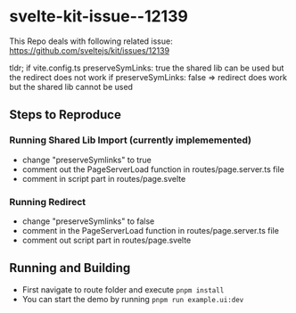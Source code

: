# svelte-kit-issue--12139
This Repo deals with following related issue:  https://github.com/sveltejs/kit/issues/12139


tldr; if vite.config.ts preserveSymLinks: true the shared lib can be used but the redirect does not work if  preserveSymLinks: false => redirect does work but the shared lib cannot be used

## Steps to Reproduce

### Running Shared Lib Import (currently implememented)

- change "preserveSymlinks" to true
- comment out the  PageServerLoad function in routes/page.server.ts file
- comment in  script part in routes/page.svelte


### Running Redirect 
- change "preserveSymlinks" to false
- comment in the  PageServerLoad function in routes/page.server.ts file
- comment out script part in routes/page.svelte


## Running and Building

- First navigate to route folder and execute `pnpm install`
- You can start the demo by running `pnpm run example.ui:dev`
